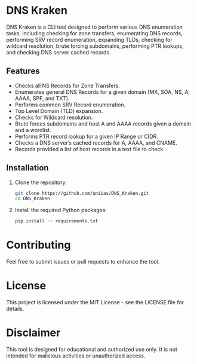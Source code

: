 # DNS Kraken

DNS Kraken is a CLI tool designed to perform various DNS enumeration tasks, including checking for zone transfers, enumerating DNS records, performing SRV record enumeration, expanding TLDs, checking for wildcard resolution, brute forcing subdomains, performing PTR lookups, and checking DNS server cached records.

## Features

- Checks all NS Records for Zone Transfers.
- Enumerates general DNS Records for a given domain (MX, SOA, NS, A, AAAA, SPF, and TXT).
- Performs common SRV Record enumeration.
- Top Level Domain (TLD) expansion.
- Checks for Wildcard resolution.
- Brute forces subdomains and host A and AAAA records given a domain and a wordlist.
- Performs PTR record lookup for a given IP Range or CIDR.
- Checks a DNS server’s cached records for A, AAAA, and CNAME.
- Records provided a list of host records in a text file to check.

## Installation

1. Clone the repository:
    ```bash
    git clone https://github.com/uniias/DNS_Kraken.git
    cd DNS_Kraken
    ```

2. Install the required Python packages:
    ```bash
    pip install -r requirements.txt
    ```
# Contributing
Feel free to submit issues or pull requests to enhance the tool.

# License
This project is licensed under the MIT License - see the LICENSE file for details.

# Disclaimer
This tool is designed for educational and authorized use only. It is not intended for malicious activities or unauthorized access.
